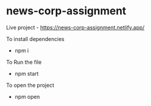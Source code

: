 # news-corp-assignment

Live project - https://news-corp-assignment.netlify.app/

To install dependencies 

- npm i 

To Run the file

- npm start

To open the project

- npm open